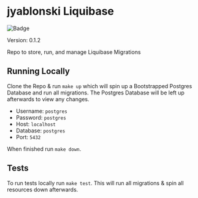 # jyablonski Liquibase
![Badge](https://github.com/jyablonski/jyablonski_liquibase/actions/workflows/deploy.yml/badge.svg)


Version: 0.1.2

Repo to store, run, and manage Liquibase Migrations

## Running Locally
Clone the Repo & run `make up` which will spin up a Bootstrapped Postgres Database and run all migrations.  The Postgres Database will be left up afterwards to view any changes.
- Username: `postgres`
- Password: `postgres`
- Host: `localhost`
- Database: `postgres`
- Port: `5432`

When finished run `make down`.

## Tests
To run tests locally run `make test`.  This will run all migrations & spin all resources down afterwards.